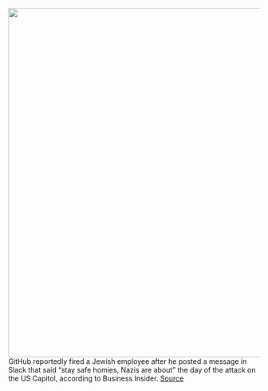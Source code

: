 <img src='https://cdn.vox-cdn.com/thumbor/z3ZaU6uRs5MRCLAU2eKtg5ubGhU=/0x0:4675x3211/1200x800/filters:focal(1964x1232:2712x1980)/cdn.vox-cdn.com/uploads/chorus_image/image/68657932/967199986.0.jpg' width='700px' /><br/>
GitHub reportedly fired a Jewish employee after he posted a message in Slack that said “stay safe homies, Nazis are about” the day of the attack on the US Capitol, according to Business Insider.
<a href='https://www.theverge.com/2021/1/12/22227487/github-microsoft-fired-jewish-employee-warned-nazis-us-capitol-breach'> Source <a/>